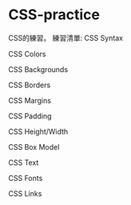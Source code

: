 # CSS-practice
CSS的練習。
練習清單:
CSS Syntax

CSS Colors

CSS Backgrounds

CSS Borders

CSS Margins

CSS Padding

CSS Height/Width

CSS Box Model

CSS Text

CSS Fonts

CSS Links
